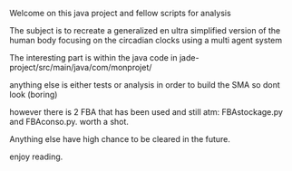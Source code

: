 Welcome on this java project and fellow scripts for analysis

The subject is to recreate a generalized en ultra simplified version of the human body 
focusing on the circadian clocks using a multi agent system

The interesting part is within the java code in jade-project/src/main/java/com/monprojet/

anything else is either tests or analysis in order to build the SMA so dont look (boring)

however there is 2 FBA that has been used and still atm: FBAstockage.py and FBAconso.py. worth a shot. 

Anything else have high chance to be cleared in the future. 

enjoy reading. 
